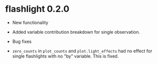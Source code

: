 # flashlight 0.2.0

* New functionality

- Added variable contribution breakdown for single observation.

* Bug fixes

- `zero_counts` in `plot_counts` and `plot.light_effects` had no effect for single flashlights with no "by" variable. This is fixed.


